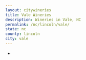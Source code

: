 ```yaml
---
layout: citywineries
title: Vale Wineries
description: Wineries in Vale, NC
permalink: /nc/lincoln/vale/
state: nc
county: lincoln
city: vale
---
```

-
